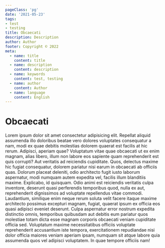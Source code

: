 ```yaml
---
pageClass: 'pg'
date: '2021-05-23'
tags:
- test
- testing
title: Obcaecati
description: Description
author: Author
footer: Copyright © 2022
meta:
  - name: title
    content: title
  - name: description
    content: description
  - name: keywords
    content: test, testing
  - name: author
    content: Author
  - name: language
    content: English
---
```


# Obcaecati

Lorem ipsum dolor sit amet consectetur adipisicing elit. Repellat aliquid assumenda illo doloribus beatae vero dolores voluptates consequatur a nam, modi ex quae debitis molestias dolorem quaerat est facilis at hic rerum. Adipisci, aperiam quae? Voluptatum vitae quae obcaecati ut ex enim magnam, alias libero, illum non labore eos sapiente quam reprehenderit est quis corrupti? Aut veritatis ad reiciendis cupiditate. Quos, delectus maxime hic fugiat consequatur, dolorem pariatur nisi earum in obcaecati ab officiis quas. Dolorum placeat deleniti, odio architecto fugit iusto laborum aspernatur, modi numquam autem expedita vel, facilis illum blanditiis maxime. Explicabo, id quisquam. Odio animi est reiciendis veritatis culpa inventore, deserunt quasi perferendis temporibus quod, nulla ex aut, reprehenderit dignissimos ad voluptate repellendus vitae commodi. Laudantium, similique enim neque rerum soluta velit facere itaque maxime architecto possimus excepturi magnam, fugiat, quaerat ipsum ex officia eos quasi adipisci eveniet deserunt. Culpa aspernatur error nostrum expedita distinctio omnis, temporibus quibusdam aut debitis eum pariatur quos molestiae totam dicta esse magnam corporis obcaecati veniam cupiditate officia sed. Voluptatum maxime necessitatibus officiis voluptate reprehenderit accusantium iste tempora, exercitationem repudiandae nisi dolor officia maiores veniam aperiam ipsam, numquam sit atque labore quia assumenda quos vel adipisci voluptatem. In quae tempore officiis nam!

<style lang="sass">
.pg
</style>
